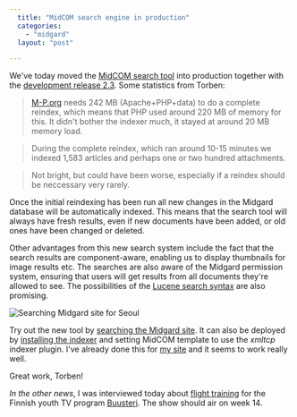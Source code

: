 ```yaml
---
  title: "MidCOM search engine in production"
  categories: 
    - "midgard"
  layout: "post"

---
```

We've today moved the [MidCOM search tool][1] into production together with the [development release 2.3][2]. Some statistics from Torben:

> [M-P.org][3] needs 242 MB (Apache+PHP+data) to do a complete reindex, which means
that PHP used around 220 MB of memory for this. It didn't bother the indexer
much, it stayed at around 20 MB memory load.

> During the complete reindex, which ran around 10-15 minutes we indexed 1,583
articles and perhaps one or two hundred attachments.

> Not bright, but could have been worse, especially if a reindex should be
neccessary very rarely.

Once the initial reindexing has been run all new changes in the Midgard database will be automatically indexed. This means that the search tool will always have fresh results, even if new documents have been added, or old ones have been changed or deleted.

Other advantages from this new search system include the fact that the search results are component-aware, enabling us to display thumbnails for image results etc. The searches are also aware of the Midgard permission system, ensuring that users will get results from all documents they're allowed to see. The possibilities of the [Lucene search syntax][8] are also promising.

![Searching Midgard site for Seoul](/files/search-seoul.jpg)

Try out the new tool by [searching the Midgard site][4]. It can also be deployed by [installing the indexer][1] and setting MidCOM template to use the _xmltcp_ indexer plugin. I've already done this for [my site][5] and it seems to work really well.

Great work, Torben!

_In the other news_, I was interviewed today about [flight training][6] for the Finnish youth TV program [Buusteri][7]. The show should air on week 14.

[1]: http://www.nathan-syntronics.de/midgard/midcom/midcom-2_4/the-midcom-indexer.html
[2]: http://www.midgard-project.org/updates/midcom-2_3_0-released.html
[3]: http://www.midgard-project.org/
[4]: http://www.midgard-project.org/search/advanced.html
[5]: http://bergie.iki.fi/archive/search/
[6]: http://www.mik.fi/
[7]: http://www.mik.fi/nelosen-buusteri-ohjelma-haastatteli-miklaisia.html
[8]: http://lucene.apache.org/java/docs/queryparsersyntax.html